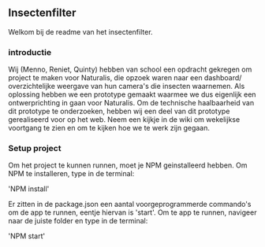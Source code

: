 ## Insectenfilter

Welkom bij de readme van het insectenfilter. 

### introductie
Wij (Menno, Reniet, Quinty) hebben van school een opdracht gekregen om project te maken voor Naturalis, die opzoek waren naar een dashboard/ overzichtelijke weergave van hun camera's die insecten waarnemen. Als oplossing hebben we een prototype gemaakt waarmee we dus eigenlijk een ontwerprichting in gaan voor Naturalis. Om de technische haalbaarheid van dit prototype te onderzoeken, hebben wij een deel van dit prototype gerealiseerd voor op het web. Neem een kijkje in de wiki om wekelijkse voortgang te zien en om te kijken hoe we te werk zijn gegaan.

### Setup project
Om het project te kunnen runnen, moet je NPM geinstalleerd hebben.
Om NPM te installeren, type in de terminal:

'NPM install'

Er zitten in de package.json een aantal voorgeprogrammerde commando's om de app te runnen, eentje hiervan is 'start'. Om te app te runnen, navigeer naar de juiste folder en type in de terminal:

'NPM start'

